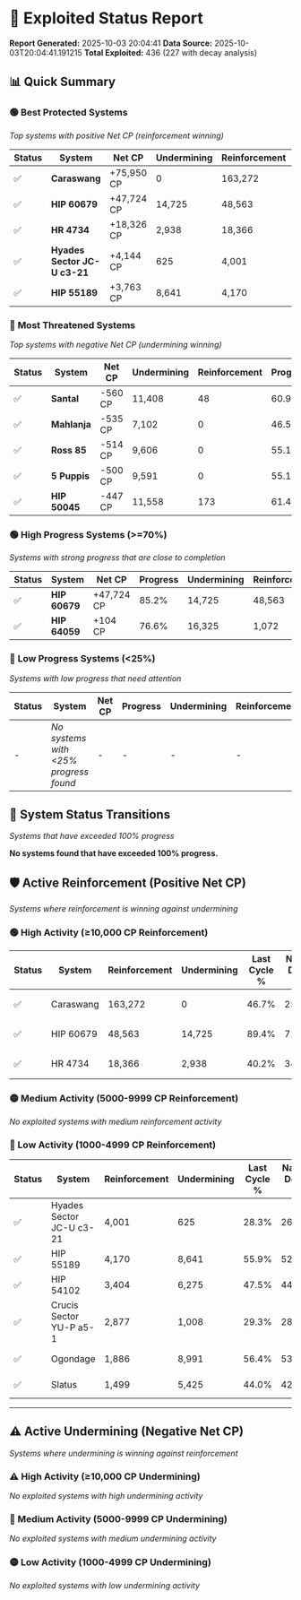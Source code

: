 # 🌟 Exploited Status Report

**Report Generated:** 2025-10-03 20:04:41
**Data Source:** 2025-10-03T20:04:41.191215
**Total Exploited:** 436 (227 with decay analysis)

## 📊 Quick Summary

### 🟢 **Best Protected Systems**
*Top systems with positive Net CP (reinforcement winning)*

| Status | System | Net CP | Undermining | Reinforcement | Progress |
|--------|--------|--------|-------------|---------------|----------|
| ✅ | **Caraswang** | +75,950 CP | 0 | 163,272 | 46.7% |
| ✅ | **HIP 60679** | +47,724 CP | 14,725 | 48,563 | 85.2% |
| ✅ | **HR 4734** | +18,326 CP | 2,938 | 18,366 | 39.4% |
| ✅ | **Hyades Sector JC-U c3-21** | +4,144 CP | 625 | 4,001 | 28.1% |
| ✅ | **HIP 55189** | +3,763 CP | 8,641 | 4,170 | 53.4% |

### 🔴 **Most Threatened Systems**
*Top systems with negative Net CP (undermining winning)*

| Status | System | Net CP | Undermining | Reinforcement | Progress |
|--------|--------|--------|-------------|---------------|----------|
| ✅ | **Santal** | -560 CP | 11,408 | 48 | 60.9% |
| ✅ | **Mahlanja** | -535 CP | 7,102 | 0 | 46.5% |
| ✅ | **Ross 85** | -514 CP | 9,606 | 0 | 55.1% |
| ✅ | **5 Puppis** | -500 CP | 9,591 | 0 | 55.1% |
| ✅ | **HIP 50045** | -447 CP | 11,558 | 173 | 61.4% |

### 🟢 **High Progress Systems (>=70%)**
*Systems with strong progress that are close to completion*

| Status | System | Net CP | Progress | Undermining | Reinforcement |
|--------|--------|--------|----------|-------------|---------------|
| ✅ | **HIP 60679** | +47,724 CP | 85.2% | 14,725 | 48,563 |
| ✅ | **HIP 64059** | +104 CP | 76.6% | 16,325 | 1,072 |

### 🔴 **Low Progress Systems (<25%)**
*Systems with low progress that need attention*

| Status | System | Net CP | Progress | Undermining | Reinforcement |
|--------|--------|--------|----------|-------------|---------------|
| - | *No systems with <25% progress found* | - | - | - | - |
## 🔄 System Status Transitions
*Systems that have exceeded 100% progress*

**No systems found that have exceeded 100% progress.**

## 🛡️ Active Reinforcement (Positive Net CP)
*Systems where reinforcement is winning against undermining*

### 🟢 High Activity (≥10,000 CP Reinforcement)

| Status | System | Reinforcement | Undermining | Last Cycle % | Natural Decay % | Current Progress % | Current CP | Net CP | Activity |
|--------|--------|---------------|-------------|--------------|-----------------|-------------------|------------|--------|----------|
| ✅ | Caraswang | 163,272 | 0 | 46.7% | 25.00% | 46.7% | 163,450 | +75,950 | 🟢 High Reinforcement |
| ✅ | HIP 60679 | 48,563 | 14,725 | 89.4% | 71.56% | 85.2% | 298,200 | +47,724 | 🟢 High Reinforcement |
| ✅ | HR 4734 | 18,366 | 2,938 | 40.2% | 34.16% | 39.4% | 137,900 | +18,326 | 🟢 High Reinforcement |

### 🟡 Medium Activity (5000-9999 CP Reinforcement)

*No exploited systems with medium reinforcement activity*

### 🔴 Low Activity (1000-4999 CP Reinforcement)

| Status | System | Reinforcement | Undermining | Last Cycle % | Natural Decay % | Current Progress % | Current CP | Net CP | Activity |
|--------|--------|---------------|-------------|--------------|-----------------|-------------------|------------|--------|----------|
| ✅ | Hyades Sector JC-U c3-21 | 4,001 | 625 | 28.3% | 26.92% | 28.1% | 98,350 | +4,144 | 🔵 Low Reinforcement |
| ✅ | HIP 55189 | 4,170 | 8,641 | 55.9% | 52.32% | 53.4% | 186,900 | +3,763 | 🔵 Low Reinforcement |
| ✅ | HIP 54102 | 3,404 | 6,275 | 47.5% | 44.80% | 45.7% | 159,950 | +3,152 | 🔵 Low Reinforcement |
| ✅ | Crucis Sector YU-P a5-1 | 2,877 | 1,008 | 29.3% | 28.14% | 29.0% | 101,500 | +2,998 | 🔵 Low Reinforcement |
| ✅ | Ogondage | 1,886 | 8,991 | 56.4% | 53.39% | 53.8% | 188,299 | +1,441 | 🔵 Low Reinforcement |
| ✅ | Slatus | 1,499 | 5,425 | 44.0% | 42.13% | 42.5% | 148,750 | +1,311 | 🔵 Low Reinforcement |


---

## ⚠️ Active Undermining (Negative Net CP)
*Systems where undermining is winning against reinforcement*

### ⚠️ High Activity (≥10,000 CP Undermining)

*No exploited systems with high undermining activity*

### 🔶 Medium Activity (5000-9999 CP Undermining)

*No exploited systems with medium undermining activity*

### 🟡 Low Activity (1000-4999 CP Undermining)

*No exploited systems with low undermining activity*

